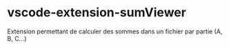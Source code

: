 # vscode-extension-sumViewer

Extension permettant de calculer des sommes dans un fichier par partie (A, B, C...)
